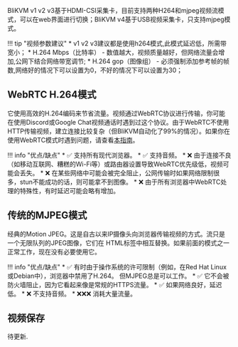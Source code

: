 BliKVM v1 v2 v3基于HDMI-CSI采集卡，目前支持两种H264和mjpeg视频流模式，可以在web界面进行切换；BliKVM v4基于USB视频采集卡，只支持mjpeg模式。


!!! tip "视频参数建议"
    * v1 v2 v3建议都是使用h264模式,此模式延迟低，所需带宽小；
    * H.264 Mbps（比特率） - 数值越大，视频质量越好，但网络流量会增加,公网下结合网络带宽调节;
    * H.264 gop（图像组） - 必须强制添加参考帧的帧数,网络好的情况下可以设置为0，不好的情况下可以设置为30；

## **WebRTC H.264模式**
它使用高效的H.264编码来节省流量。视频通过WebRTC协议进行传输，你可能在使用Discord或Google Chat视频通话时遇到过这个协议。由于WebRTC不使用HTTP传输视频，建立连接比较复杂（但BliKVM自动化了99%的情况）。如果你在使用WebRTC模式时遇到问题，请查看[本指南](./webrtc.md)。

!!! info "优点/缺点"
    * ✅ 支持所有现代浏览器。
    * ✅ 支持音频。
    * ❌ 由于连接不良（如移动互联网、糟糕的Wi-Fi等）或路由器设置导致WebRTC优先级低，视频可能会丢失。
    * ❌ 在某些网络中可能会被完全阻止，公网传输时如果网络限制很多，stun不能成功的话，则可能拿不到图像。
    * ❌ 由于所有浏览器中WebRTC处理的特殊性，有时延迟可能会略有增加。

## **传统的MJPEG模式**
经典的Motion JPEG。这是自古以来IP摄像头向浏览器传输视频的方式。流只是一个无限队列的JPEG图像，它们在<img> HTML标签中相互替换。如果前面的模式之一正常工作，现在没有必要使用它。

!!! info "优点/缺点"
    * ✅ 有时由于操作系统的许可限制（例如，在Red Hat Linux或Debian中），浏览器中禁用了H.264。
        但MJPEG总是可以工作。
    * ✅ 它不会被防火墙阻止，因为它看起来像是常规的HTTPS流量。
    * ✅ 如果网络良好，延迟低。
    * ❌ 不支持音频。
    * ❌❌❌ 消耗大量流量。

## **视频保存**
待更新.

